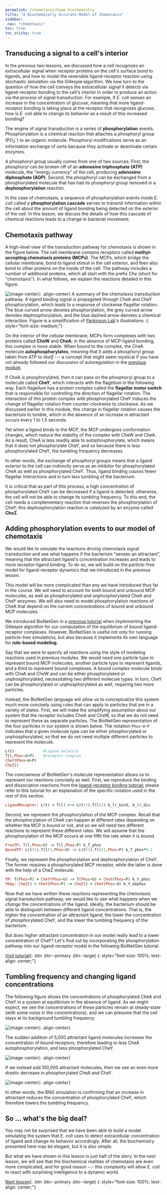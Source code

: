 ```yaml
---
permalink: /chemotaxis/home_biochemistry
title: "A Biochemically Accurate Model of Chemotaxis"
sidebar:
 nav: "chemotaxis"
toc: true
toc_sticky: true
---
```


## Transducing a signal to a cell's interior

In the previous two lessons, we discussed how a cell recognizes an extracellular signal when receptor proteins on the cell's surface bond to ligands, and how to model the reversible ligand-receptor reaction using stochastic simulation via the Gillespie algorithm. We now turn to the question of how the cell conveys the extracellular signal it detects via ligand-receptor bonding to the cell's interior in order to produce an action via the process of signal transduction. For example, if *E. coli* senses an increase in the concentration of glucose, meaning that more ligand-receptor bonding is taking place at the receptor that recognizes glucose, how is *E. coli* able to change its behavior as a result of this increased bonding?

The engine of signal transduction is a series of **phosphorylation** events. Phosphorylation is a chemical reaction that attaches a phosphoryl group (PO<sub>3</sub><sup>-</sup>) to an organic molecule.  Phosphoryl modifications serve as an information exchange of sorts because they activate or deactivate certain enzymes.

A phosphoryl group usually comes from one of two sources. First, the phosphoryl can be broken off of an **adenosine triphosphate (ATP)** molecule, the "energy currency" of the cell, producing **adenosine diphosphate (ADP)**. Second, the phosphoryl can be exchanged from a phosphorylated molecule that has had its phosphoryl group removed in a **dephosphorylation** reaction.

In the case of chemotaxis, a sequence of phosphorylation events inside *E. coli* called a **phosphorylation cascade** serves to transmit information within the cell about the amount of ligand bonding being detected on the exterior of the cell. In this lesson, we discuss the details of how this cascade of chemical reactions leads to a change in bacterial movement.

## Chemotaxis pathway

A high-level view of the transduction pathway for chemotaxis is shown in the figure below. The cell membrane contains receptors called **methyl-accepting chemotaxis proteins (MCPs)**.  The MCPs, which bridge the cellular membrane, bond to ligand stimuli in the cell exterior, and then also bond to other proteins on the inside of the cell. The pathway includes a number of additional proteins, which all start with the prefix *Che* (short for "chemotaxis"). In what follows, we explain the reactions detailed in this figure.

![image-center](../assets/images/chemotaxisphosnew.png){: .align-center}
A summary of the chemotaxis transduction pathway. A ligand binding signal is propagated through CheA and CheY phosphorylation, which leads to a response of clockwise flagellar rotation. The blue curved arrow denotes phosphorylation, the grey curved arrow denotes dephosphorylation, and the blue dashed arrow denotes a chemical interaction. Figure is a simplification of <a href="http://chemotaxis.biology.utah.edu/Parkinson_Lab/projects/ecolichemotaxis/ecolichemotaxis.html">Parkinson Lab</a>'s illustrations.
{: style="font-size: medium;"}

On the interior of the cellular membrane, MCPs form complexes with two proteins called **CheW** and **CheA**; in the absence of MCP-ligand bonding, this complex is more stable. When bound to the complex, the CheA molecule **autophosphorylates**, meaning that it adds a phosphoryl group taken from ATP to *itself* --- a concept that might seem mystical if you have not already followed our discussion of autoregulation in the [previous module](motifs/nar).

If CheA is phosphorylated, then it can pass on the phosphoryl group to a molecule called **CheY**, which interacts with the flagellum in the following way. Each flagellum has a protein complex called the **flagellar motor switch** that is responsible for controlling the direction of flagellar rotation. The interaction of this protein complex with phosphorylated CheY induces the change of flagellar rotation from counter-clockwise to clockwise. As we discussed earlier in this module, this change in flagellar rotation causes the bacterium to tumble, which in the absence of an increase in attractant occurs every 1 to 1.5 seconds.

Yet when a ligand binds to the MCP, the MCP undergoes conformation changes, which reduce the stability of the complex with CheW and CheA. As a result, CheA is less readily able to autophosphorylate, which means that it does not phosphorylate CheY, and so because there is less phosphorylated CheY, the tumbling frequency decreases.

In other words, the exchange of phosphoryl groups means that a ligand exterior to the cell can indirectly serve as an inhibitor for phosphorylated CheA as well as phosphorylated CheY. Thus, ligand binding *causes* fewer flagellar interactions and in turn less tumbling of the bacterium.

It is critical that as part of this process, a high concentration of phosphorylated CheY can be decreased if a ligand is detected; otherwise, the cell will not be able to change its tumbling frequency. To this end, the cell needs a complementary reaction that reverses the phosphorylation of CheY; this dephosphorylation reaction is catalyzed by an enzyme called **CheZ**.

## Adding phosphorylation events to our model of chemotaxis

We would like to simulate the reactions driving chemotaxis signal transduction and see what happens if the bacterium "senses an attractant", meaning that the attractant ligand's concentration increases and leads to more receptor-ligand binding. To do so, we will build on the particle-free model for ligand-receptor dynamics that we introduced in the previous lesson.

This model will be more complicated than any we have introduced thus far in the course. We will need to account for both bound and unbound MCP molecules, as well as phosphorylated and unphosphorylated CheA and CheY enzymes. We will also need to model phosphorylation reactions of CheA that depend on the current concentrations of bound and unbound MCP molecules.

We introduced BioNetGen in a [previous tutorial](tutorial_lr) when implementing the Gillespie algorithm for our computation of the equilibrium of bound ligand-receptor complexes. However, BioNetGen is useful not only for running particle-free simulations, but also because it implements its own language for **rule-based modeling**.

Say that we were to specify all reactions using the style of modeling reactions used in previous modules. We would need one particle type to represent bound MCP molecules, another particle type to represent ligands, and a third to represent bound complexes. A bound complex molecule binds with CheA and CheW and can be either phosphorylated or unphosphorylated, necessitating two different molecule types. In turn, CheY can be phosphorylated or unphosphorylated as well, requiring two more particles.

Instead, the BioNetGen language will allow us to conceptualize this system much more concisely using rules that can apply to particles that are in a variety of states. First, we will make the simplifying assumption about our system that the receptor includes CheA and CheW, so that we do not need to represent these as separate particles. The BioNetGen representation of the four particles in our system is shown below. The notation `Phos~U~P` indicates that a given molecule type can be either phosphorylated or unphosphorylated, so that we do not need multiple different particles to represent the molecule.

~~~ ruby
L(t)             #ligand molecule
T(l,Phos~U~P)    #receptor complex
CheY(Phos~U~P)
CheZ()
~~~

The conciseness of BioNetGen's molecule representation allows us to represent our reactions concisely as well. First, we reproduce the binding and dissociation reactions from the [ligand-receptor binding tutorial](tutorial_lr); please refer to this tutorial for an explanation of the specific notation used in the rest of this section.

~~~ ruby
LigandReceptor: L(t) + T(l) <-> L(t!1).T(l!1) k_lr_bind, k_lr_dis
~~~

Second, we represent the phosphorylation of the MCP complex. Recall that the phosphorylation of CheA can happen at different rates depending on whether the MCP is bound or not, and so we will need two different reactions to represent these different rates. We will assume that the phosphorylation of the MCP occurs at one fifth the rate when it is bound.

~~~ ruby
FreeTP: T(l,Phos~U) -> T(l,Phos~P) k_T_phos
BoundTP: L(t!1).T(l!1,Phos~U) -> L(t!1).T(l!1,Phos~P) k_T_phos*0.2
~~~

Finally, we represent the phosphorylation and dephosphorylation of CheY. The former requires a phosphorylated MCP receptor, while the latter is done with the help of a CheZ molecule.

~~~ ruby
YP: T(Phos~P) + CheY(Phos~U) -> T(Phos~U) + CheY(Phos~P) k_Y_phos
YDep: CheZ() + CheY(Phos~P) -> CheZ() + CheY(Phos~U) k_Y_dephos
~~~

Now that we have written these reactions representing the chemotaxis signal transduction pathway, we would like to see what happens when we *change* the concentrations of the ligand. Ideally, the bacterium should be able to distinguish between different ligand concentrations. That is, the higher the concentration of an attractant ligand, the lower the concentration of phosphorylated CheY, and the lower the tumbling frequency of the bacterium.

But does higher attractant concentration in our model really lead to a lower concentration of CheY? Let's find out by incorporating the phosphorylation pathway into our ligand-receptor model in the following BioNetGen tutorial.

[Visit tutorial](tutorial_phos){: .btn .btn--primary .btn--large}
{: style="font-size: 100%; text-align: center;"}

## Tumbling frequency and changing ligand concentrations

The following figure shows the concentrations of phosphorylated CheA and CheY in a system at equilibrium in the absence of ligand. As we might expect, we see the concentrations of these particles remain at steady-state (with some noise in the concentrations), and we can presume that the cell stays at its background tumbling frequency.

![image-center](../assets/images/chemotaxis_tutorial5.png){: .align-center}

The sudden addition of 5,000 attractant ligand molecules increases the concentration of bound receptors, therefore leading to less CheA autophosphorylation, and less phosphorylated CheY.

![image-center](../assets/images/chemotaxis_tutorial6.png){: .align-center}

If we instead add 100,000 attractant molecules, then we see an even more drastic decrease in phosphorylated CheA and CheY.

![image-center](../assets/images/chemotaxis_tutorial7.png){: .align-center}

In other words, the BNG simulation is confirming that an increase in attractant reduces the concentration of phosphorylated CheY, which therefore lowers the tumbling frequency.

<!--

The cell also has MCPs that detect repellents and serve to *increase* CheA autophosphorylation. The following two figures show what happens when we add 5,000 and 100,000 repellent molecules to our simulation, which increases the phosphorylation of both CheA and CheY.

![image-center](../assets/images/chemotaxis_tutorial_phosrepel5e3.png){: .align-center}

![image-center](../assets/images/chemotaxis_tutorial_phosrepel1e5.png){: .align-center}
-->

## So … what's the big deal?

You may not be surprised that we have been able to build a model simulating the system that *E. coli* uses to detect extracellular concentration of ligand and change its behavior accordingly. After all, the biochemistry presented here may be elegant, but it is also simple.

But what we have shown in this lesson is just half of the story. In the next lesson, we will see that the biochemical realities of chemotaxis are even more complicated, and for good reason --- this complexity will allow *E. coli* to react with surprising intelligence to a dynamic world.

[^Munroe]: Randall Munroe. What If? [Available online](https://what-if.xkcd.com/)

[^Pierucci1978]: Pierucci O. 1978. Dimensions of *Escherichia coli* at various growth rates: Model of envelope growth. Journal of Bacteriology 135(2):559-574. [Available online](https://jb.asm.org/content/jb/135/2/559.full.pdf)

[^Sim2017]: Sim M, Koirala S, Picton D, Strahl H, Hoskisson PA, Rao CV, Gillespie CS, Aldridge PD. 2017. Growth rate control of flagellar assembly in *Escherichia coli* strain RP437. Scientific Reports 7:41189. [Available online](https://www.nature.com/articles/srep41189#:~:text=Escherichia%20coli%20is%20a%20prominent,distributed%20across%20the%20cell%20surface.)

[^Baker2005]: Baker MD, Wolanin PM, Stock JB. 2005. Signal transduction in bacterial chemotaxis. BioEssays 28:9-22. [Available online](https://pubmed.ncbi.nlm.nih.gov/16369945/)

[^Weis1990]: Weis RM, Koshland DE. 1990. Chemotaxis in *Escherichia coli* proceeds efficiently from different initial tumble frequencies. Journal of Bacteriology 172:2. [Available online](https://jb.asm.org/content/jb/172/2/1099.full.pdf)

[^Berg2000]: Berg HC. 2000. Motile behavior of bacteria. Physics today 53(1):24. [Available online](https://physicstoday.scitation.org/doi/pdf/10.1063/1.882934)

[^Achouri2015]: Achouri S, Wright JA, Evans L, Macleod C, Fraser G, Cicuta P, Bryant CE. 2015. The frequency and duration of *Salmonella* macrophage adhesion events determines infection efficiency. Philosophical transactions B 370(1661). [Available online](https://www.ncbi.nlm.nih.gov/pmc/articles/PMC4275903/)

[^Turner2016]: Turner L, Ping L, Neubauer M, Berg HC. 2016. Visualizing flagella while tracking bacteria. Biophysical Journal 111(3):630--639.[Available online](https://pubmed.ncbi.nlm.nih.gov/27508446/)

[^Parkinson2015]: Parkinson JS, Hazelbauer, Falke JJ. 2015. Signaling and sensory adaptation in *Escherichia coli* chemoreceptors: 2015 update. [Available online](https://www.sciencedirect.com/science/article/abs/pii/S0966842X15000578)

[^Yang2019]: Yang W, Cassidy CK, Ames P, Diebolder CA, Schulten K, Luthey-Schulten Z, Parkinson JS, Briegel A. 2019. *In situ* confomraitonal changes of the *Escherichia coli* serine chemoreceptor in different signaling states. mBio. [Available online](https://mbio.asm.org/content/10/4/e00973-19/article-info)

[^Saragosti2001]: Saragosti J, Calvez V, Bournaveas, N, Perthame B, Buguin A, Silberzan P. 2001. Directional persistence of chemotactic bacteria in a traveling concentration wave. PNAS. [Available online](https://www.pnas.org/content/pnas/108/39/16235.full.pdf)

[^Hlavacek2003]: Hlavacek WS, Faeder JR, Blinov ML, Perelson AS, Goldsten B. 2003. The complexity of complexes in signal transduction. Biotechnology and Bioengineering 84(7):783-94. [Available online](https://onlinelibrary.wiley.com/doi/abs/10.1002/bit.10842)

[^Hlavacek2006]: Hlavacek WS, Faeder JR, Blinov ML, Posner RG, Hucka M, Fontana W. 2006. Rules for modeling signal-transduction systems. Science Signaling 344:re6. [Available online](https://stke.sciencemag.org/content/2006/344/re6.long)

[^ParkinsonLab]: Parkinson Lab website. [website](http://chemotaxis.biology.utah.edu/Parkinson_Lab/projects/ecolichemotaxis/ecolichemotaxis.html)

[^Bertoli2013]: Bertoli C, Skotheim JM, de Bruin RAM. 2013. Control of cell cycle transcription during G1 and S phase. Nature Reviews Molecular Cell Biology 14:518-528. [Available online](https://www.nature.com/articles/nrm3629).

[^Li2004]: Li M, Hazelbauer GL. 2004. Cellular stoichimetry of the components of the chemotaxis signaling complex. Journal of Bacteriology. [Available online](https://jb.asm.org/content/186/12/3687)

[^Stock1991]: Stock J, Lukat GS. 1991. Intracellular signal transduction networks. Annual Review of Biophysics and Biophysical Chemistry. [Available online](https://www.annualreviews.org/doi/abs/10.1146/annurev.bb.20.060191.000545)

[^Spiro1997]: Spiro PA, Parkinson JS, and Othmer H. 1997. A model of excitation and adaptation in bacterial chemotaxis. Biochemistry 94:7263-7268. [Available online](https://www.pnas.org/content/94/14/7263).

[Next lesson](home_adaptation){: .btn .btn--primary .btn--large}
{: style="font-size: 100%; text-align: center;"}
